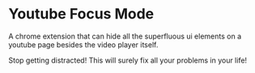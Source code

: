 # Youtube Focus Mode

A chrome extension that can hide all the superfluous ui elements on a youtube page besides the video player itself.

Stop getting distracted! This will surely fix all your problems in your life!
